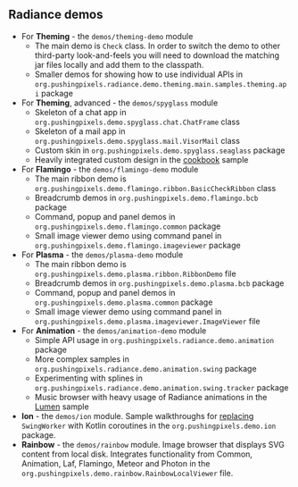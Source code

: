 ## Radiance demos

* For **Theming** - the `demos/theming-demo` module
  * The main demo is `Check` class. In order to switch the demo to other third-party look-and-feels you will need to download the matching jar files locally and add them to the classpath.
  * Smaller demos for showing how to use individual APIs in `org.pushingpixels.radiance.demo.theming.main.samples.theming.api` package
* For **Theming**, advanced - the `demos/spyglass` module
  * Skeleton of a chat app in `org.pushingpixels.demo.spyglass.chat.ChatFrame` class
  * Skeleton of a mail app in `org.pushingpixels.demo.spyglass.mail.VisorMail` class
  * Custom skin in `org.pushingpixels.demo.spyglass.seaglass` package
  * Heavily integrated custom design in the [cookbook](spyglass/cookbook/cookbook.md) sample
* For **Flamingo** - the `demos/flamingo-demo` module
  * The main ribbon demo is `org.pushingpixels.demo.flamingo.ribbon.BasicCheckRibbon` class
  * Breadcrumb demos in `org.pushingpixels.demo.flamingo.bcb` package
  * Command, popup and panel demos in `org.pushingpixels.demo.flamingo.common` package
  * Small image viewer demo using command panel in `org.pushingpixels.demo.flamingo.imageviewer` package
* For **Plasma** - the `demos/plasma-demo` module
  * The main ribbon demo is `org.pushingpixels.demo.plasma.ribbon.RibbonDemo` file
  * Breadcrumb demos in `org.pushingpixels.demo.plasma.bcb` package
  * Command, popup and panel demos in `org.pushingpixels.demo.plasma.common` package
  * Small image viewer demo using command panel in `org.pushingpixels.demo.plasma.imageviewer.ImageViewer` file
* For **Animation** - the `demos/animation-demo` module
  * Simple API usage in `org.pushingpixels.radiance.demo.animation` package
  * More complex samples in `org.pushingpixels.radiance.demo.animation.swing` package
  * Experimenting with splines in `org.pushingpixels.radiance.demo.animation.swing.tracker` package
  * Music browser with heavy usage of Radiance animations in the [Lumen](lumen/lumen.md) sample
* **Ion** - the `demos/ion` module. Sample walkthroughs for [replacing](https://www.pushing-pixels.org/2018/08/07/replacing-swingworker-with-kotlin-coroutines.html) `SwingWorker` with Kotlin coroutines in the `org.pushingpixels.demo.ion` package.
* **Rainbow** - the `demos/rainbow` module. Image browser that displays SVG content from local disk. Integrates functionality from Common, Animation, Laf, Flamingo, Meteor and Photon in the `org.pushingpixels.demo.rainbow.RainbowLocalViewer` file.
